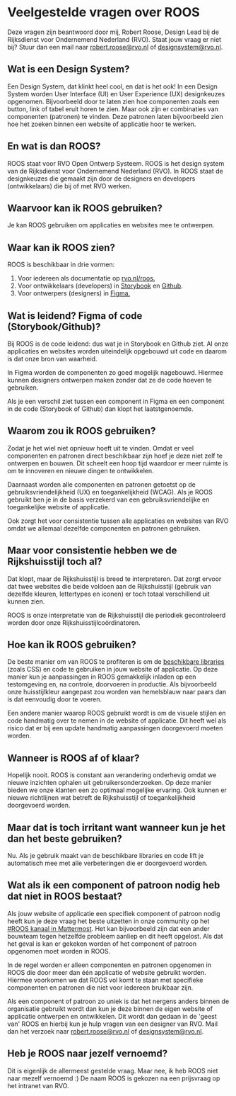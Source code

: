 # Veelgestelde vragen over ROOS

Deze vragen zijn beantwoord door mij, Robert Roose, Design Lead bij de Rijksdienst voor Ondernemend Nederland (RVO). Staat jouw vraag er niet bij? Stuur dan een mail naar [robert.roose@rvo.nl](mailto:robert.roose@rvo.nl) of [designsystem@rvo.nl](mailto:designsystem@rvo.nl).

## Wat is een Design System?

Een Design System, dat klinkt heel cool, en dat is het ook! In een Design System worden User Interface (UI) en User Experience (UX) designkeuzes opgenomen. Bijvoorbeeld door te laten zien hoe componenten zoals een button, link of tabel eruit horen te zien. Maar ook zijn er combinaties van componenten (patronen) te vinden. Deze patronen laten bijvoorbeeld zien hoe het zoeken binnen een website of applicatie hoor te werken.

## En wat is dan ROOS?

ROOS staat voor RVO Open Ontwerp Systeem. ROOS is het design system van de Rijksdienst voor Ondernemend Nederland (RVO). In ROOS staat de designkeuzes die gemaakt zijn door de designers en developers (ontwikkelaars) die bij of met RVO werken.

## Waarvoor kan ik ROOS gebruiken?

Je kan ROOS gebruiken om applicaties en websites mee te ontwerpen.

## Waar kan ik ROOS zien?

ROOS is beschikbaar in drie vormen:

1. Voor iedereen als documentatie op [rvo.nl/roos.](https://rvo.nl/roos)
2. Voor ontwikkelaars (developers) in [Storybook](https://nl-design-system.github.io/rvo/) en [Github](https://github.com/nl-design-system/rvo).
3. Voor ontwerpers (designers) in [Figma.](<https://www.figma.com/file/Sj6myBL1Fvot5M1qGxzvEo/ROOS-(RVO-Design-System)?type=design&node-id=484-13305&t=vZTjQBvAiufxd5Qs-0>)

## Wat is leidend? Figma of code (Storybook/Github)?

Bij ROOS is de code leidend: dus wat je in Storybook en Github ziet. Al onze applicaties en websites worden uiteindelijk opgebouwd uit code en daarom is dat onze bron van waarheid.

In Figma worden de componenten zo goed mogelijk nagebouwd. Hiermee kunnen designers ontwerpen maken zonder dat ze de code hoeven te gebruiken.

Als je een verschil ziet tussen een component in Figma en een component in de code (Storybook of Github) dan klopt het laatstgenoemde.

## Waarom zou ik ROOS gebruiken?

Zodat je het wiel niet opnieuw hoeft uit te vinden. Omdat er veel componenten en patronen direct beschikbaar zijn hoef je deze niet zelf te ontwerpen en bouwen. Dit scheelt een hoop tijd waardoor er meer ruimte is om te innoveren en nieuwe dingen te ontwikkelen.

Daarnaast worden alle componenten en patronen getoetst op de gebruiksvriendelijkheid (UX) en toegankelijkheid (WCAG). Als je ROOS gebruikt ben je in de basis verzekerd van een gebruiksvriendelijke en toegankelijke website of applicatie.

Ook zorgt het voor consistentie tussen alle applicaties en websites van RVO omdat we allemaal dezelfde componenten en patronen gebruiken.

## Maar voor consistentie hebben we de Rijkshuisstijl toch al?

Dat klopt, maar de Rijkshuisstijl is breed te interpreteren. Dat zorgt ervoor dat twee websites die beide voldoen aan de Rijkshuisstijl (gebruik van dezelfde kleuren, lettertypes en iconen) er toch totaal verschillend uit kunnen zien.

ROOS is onze interpretatie van de Rijkshuisstijl die periodiek gecontroleerd worden door onze Rijkshuisstijlcoördinatoren.

## Hoe kan ik ROOS gebruiken?

De beste manier om van ROOS te profiteren is om de [beschikbare libraries](https://nl-design-system.github.io/rvo/docs/getting-started/getting-started/) (zoals CSS) en code te gebruiken in jouw website of applicatie. Op deze manier kun je aanpassingen in ROOS gemakkelijk inladen op een testomgeving en, na controle, doorvoeren in productie. Als bijvoorbeeld onze huisstijlkleur aangepast zou worden van hemelsblauw naar paars dan is dat eenvoudig door te voeren.

Een andere manier waarop ROOS gebruikt wordt is om de visuele stijlen en code handmatig over te nemen in de website of applicatie. Dit heeft wel als risico dat er bij een update handmatig aanpassingen doorgevoerd moeten worden.

## Wanneer is ROOS af of klaar?

Hopelijk nooit. ROOS is constant aan verandering onderhevig omdat we nieuwe inzichten ophalen uit gebruikersonderzoeken. Op deze manier bieden we onze klanten een zo optimaal mogelijke ervaring. Ook kunnen er nieuwe richtlijnen wat betreft de Rijkshuisstijl of toegankelijkheid doorgevoerd worden.

## Maar dat is toch irritant want wanneer kun je het dan het beste gebruiken?

Nu. Als je gebruik maakt van de beschikbare libraries en code lift je automatisch mee met alle verbeteringen die er doorgevoerd worden.

## Wat als ik een component of patroon nodig heb dat niet in ROOS bestaat?

Als jouw website of applicatie een specifiek component of patroon nodig heeft kun je deze vraag het beste uitzetten in onze community op het [#ROOS kanaal in Mattermost](https://matter.dtnr.nl/signup_user_complete/?id=jpmrorwwefnqfn5oufsw4i6t8e&md=link&sbr=su). Het kan bijvoorbeeld zijn dat een ander bouwteam tegen hetzelfde probleem aanliep en dit heeft opgelost. Als dat het geval is kan er gekeken worden of het component of patroon opgenomen moet worden in ROOS.

In de regel worden er alleen componenten en patronen opgenomen in ROOS die door meer dan één applicatie of website gebruikt worden. Hiermee voorkomen we dat ROOS vol komt te staan met specifieke componenten en patronen die niet voor iedereen bruikbaar zijn.

Als een component of patroon zo uniek is dat het nergens anders binnen de organisatie gebruikt wordt dan kun je deze binnen de eigen website of applicatie ontwerpen en ontwikkelen. Dit wordt dan gedaan in de 'geest van' ROOS en hierbij kun je hulp vragen van een designer van RVO. Mail dan het verzoek naar [robert.roose@rvo.nl](mailto:robert.roose@rvo.nl) of [designsystem@rvo.nl](mailto:designsystem@rvo.nl).

## Heb je ROOS naar jezelf vernoemd?

Dit is eigenlijk de allermeest gestelde vraag. Maar nee, ik heb ROOS niet naar mezelf vernoemd :) De naam ROOS is gekozen na een prijsvraag op het intranet van RVO.
